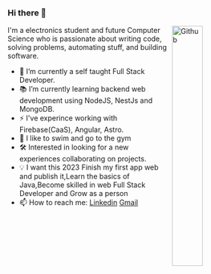 ### Hi there 👋

<img width="35%" align="right" alt="Github" src="https://user-images.githubusercontent.com/48678280/88862734-4903af80-d201-11ea-968b-9c939d88a37c.gif" />

I'm a electronics student and future Computer Science who is passionate about writing code, solving problems, automating stuff, and building software.

- 🔭 I’m currently a self taught Full Stack Developer.
- 📚 I’m currently learning backend web development using NodeJS, NestJs and MongoDB.
- ⚡ I've experince working with Firebase(CaaS), Angular, Astro.
- 👯 I like to swim and go to the gym
- 🛠 Interested in looking for a new experiences collaborating on projects. 
- 💡 I want this 2023 Finish my first app web and publish it,Learn the basics of Java,Become skilled in web Full Stack Developer and Grow as a person 
- 📫 How to reach me: [Linkedin](#) [Gmail](mailto:herediiaa.e@gmail.com)
